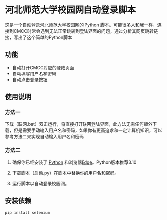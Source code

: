 # 河北师范大学校园网自动登录脚本

这是一个自动登录河北师范大学校园网的 Python 脚本。可能很多人和我一样，连接到CMCC时常会遇到无法正常跳转到登陆界面的问题，通过分析其网页跳转链接，写出了这个简单的Python脚本

## 功能
- 自动打开CMCC对应的登陆页面
- 自动填写用户名和密码
- 自动点击登录按钮

## 使用说明
### 方法一
下载（联网.bat）双击运行，将直接打开联网登陆界面，此方法无需任何额外下载，但是需要手动输入用户名和密码，如果你有更高追求和一定计算机知识，可以参考方法二来实现自动输入用户名和密码
### 方法二
1. 确保你已经安装了 [Python](https://www.python.org/) 和浏览器[Edge](https://www.microsoft.com/zh-cn/edge/)。Python版本推荐3.10

2. 下载脚本（启动.py）在脚本中替换你的用户名和密码。
3. 运行脚本以自动登录校园网。

## 安装依赖

```bash
pip install selenium
